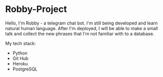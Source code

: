 # Robby-Project

Hello, I'm Robby - a telegram chat bot. I'm still being developed and learn natural human language. After I'm deployed, I will be able to make a small talk and collect the new phrases that I'm not familiar with to a database.

My tech stack:
* Python 
* Git Hub
* Heroku
* PostgreSQL
